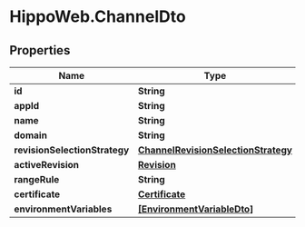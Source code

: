 # HippoWeb.ChannelDto

## Properties

Name | Type | Description | Notes
------------ | ------------- | ------------- | -------------
**id** | **String** |  | 
**appId** | **String** |  | 
**name** | **String** |  | 
**domain** | **String** |  | 
**revisionSelectionStrategy** | [**ChannelRevisionSelectionStrategy**](ChannelRevisionSelectionStrategy.md) |  | 
**activeRevision** | [**Revision**](Revision.md) |  | [optional] 
**rangeRule** | **String** |  | [optional] 
**certificate** | [**Certificate**](Certificate.md) |  | [optional] 
**environmentVariables** | [**[EnvironmentVariableDto]**](EnvironmentVariableDto.md) |  | 


